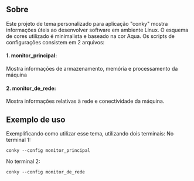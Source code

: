 ## Sobre
Este projeto de tema personalizado para aplicação "conky" mostra informações úteis ao desenvolver software em ambiente Linux. O esquema de cores utilizado é minimalista e baseado na cor Aqua. Os scripts de configurações consistem em 2 arquivos:

#### 1. monitor_principal:
Mostra informações de armazenamento, memória e processamento da máquina

#### 2. monitor_de_rede:
Mostra informações relativas à rede e conectividade da máquina.

## Exemplo de uso
Exemplificando como utilizar esse tema, utilizando dois terminais:
No terminal 1:
```shell
conky --config monitor_principal
```
No terminal 2:
```shell
conky --config monitor_de_rede
```
